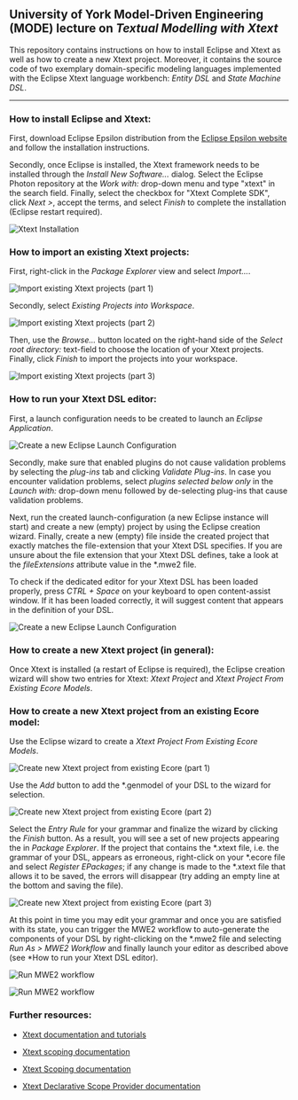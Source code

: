 

## University of York Model-Driven Engineering (MODE) lecture on *Textual Modelling with Xtext*

This repository contains instructions on how to install Eclipse and Xtext as well as how to create a new Xtext project. Moreover, it contains the source code of two exemplary domain-specific modeling languages implemented with the Eclipse Xtext language workbench: *Entity DSL* and *State Machine DSL*.

---------

### How to install Eclipse and Xtext:

First, download Eclipse Epsilon distribution from the [Eclipse Epsilon website](http://www.eclipse.org/epsilon/download/) and follow the installation instructions.

Secondly, once Eclipse is installed, the Xtext framework needs to be installed through the *Install New Software...* dialog. Select the Eclipse Photon repository at the *Work with:* drop-down menu and type "xtext" in the search field. Finally, select the checkbox for "Xtext Complete SDK", click *Next >*, accept the terms, and select *Finish* to complete the installation (Eclipse restart required).

![Xtext Installation](images/xtext-installation.png)

### How to import an existing Xtext projects:

First, right-click in the *Package Explorer* view and select *Import...*.

![Import existing Xtext projects (part 1)](images/1-import-existing-xtext-projects.png)

Secondly, select *Existing Projects into Workspace*.

![Import existing Xtext projects (part 2)](images/2-import-existing-xtext-projects.png)

Then, use the *Browse...* button located on the right-hand side of the *Select root directory:* text-field to choose the location of your Xtext projects. Finally, click *Finish* to import the projects into your workspace.

![Import existing Xtext projects (part 3)](images/3-import-existing-xtext-projects.png)

### How to run your Xtext DSL editor:

First, a launch configuration needs to be created to launch an *Eclipse Application*.

![Create a new Eclipse Launch Configuration](images/create-new-eclipse-launch-configuration.png)

Secondly, make sure that enabled plugins do not cause validation problems by selecting the *plug-ins* tab and clicking *Validate Plug-ins*. In case you encounter validation problems, select *plugins selected below only* in the *Launch with:* drop-down menu followed by de-selecting plug-ins that cause validation problems.

Next, run the created launch-configuration (a new Eclipse instance will start) and create a new (empty) project by using the Eclipse creation wizard. Finally, create a new (empty) file inside the created project that exactly matches the file-extension that your Xtext DSL specifies. If you are unsure about the file extension that your Xtext DSL defines, take a look at the *fileExtensions* attribute value in the *.mwe2 file.

To check if the dedicated editor for your Xtext DSL has been loaded properly, press *CTRL + Space* on your keyboard to open content-assist window. If it has been loaded correctly, it will suggest content that appears in the definition of your DSL.

![Create a new Eclipse Launch Configuration](images/content-assist-in-dedicated-xtext-editor.png)

### How to create a new Xtext project (in general):

Once Xtext is installed (a restart of Eclipse is required), the Eclipse creation wizard will show two entries for Xtext: *Xtext Project* and *Xtext Project From Existing Ecore Models*.

### How to create a new Xtext project from an existing Ecore model:

Use the Eclipse wizard to create a *Xtext Project From Existing Ecore Models*.

![Create new Xtext project from existing Ecore (part 1)](images/1-create-new-xtext-project-from-existing-ecore.png)

Use the *Add* button to add the *.genmodel of your DSL to the wizard for selection.

![Create new Xtext project from existing Ecore (part 2)](images/2-create-new-xtext-project-from-existing-ecore.png)

Select the *Entry Rule* for your grammar and finalize the wizard by clicking the *Finish* button. As a result, you will see a set of new projects appearing the in *Package Explorer*. If the project that contains the *.xtext file, i.e. the grammar of your DSL, appears as erroneous, right-click on your *.ecore file and select *Register EPackages*; if any change is made to the *.xtext file that allows it to be saved, the errors will disappear (try adding an empty line at the bottom and saving the file).

![Create new Xtext project from existing Ecore (part 3)](images/3-create-new-xtext-project-from-existing-ecore.png)

At this point in time you may edit your grammar and once you are satisfied with its state, you can trigger the MWE2 workflow to auto-generate the components of your DSL by right-clicking on the *.mwe2 file and selecting *Run As > MWE2 Workflow* and finally launch your editor as described above (see *How to run your Xtext DSL editor).

![Run MWE2 workflow](images/1-run-mwe2-workflow.png)

![Run MWE2 workflow](images/2-run-mwe2-workflow.png)

### Further resources:

 - [Xtext documentation and tutorials](https://www.eclipse.org/Xtext/documentation)

- [Xtext scoping documentation](https://www.eclipse.org/Xtext/documentation/Scoping)

- [Xtext Scoping documentation](https://www.eclipse.org/Xtext/documentation/303_runtime_concepts.html#scoping)

- [Xtext Declarative Scope Provider documentation](http://download.eclipse.org/modeling/tmf/xtext/javadoc/2.3/org/eclipse/xtext/scoping/impl/AbstractDeclarativeScopeProvider.html)
